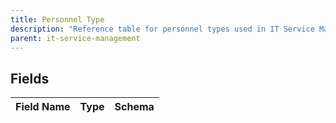 ```yaml
---
title: Personnel Type
description: "Reference table for personnel types used in IT Service Management."
parent: it-service-management
---
```


## Fields

| Field Name | Type | Schema |
|------------|------|--------|

